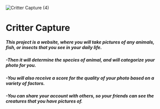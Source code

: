 ![Critter Capture (4)](https://github.com/user-attachments/assets/ba2f8bdf-9a93-4b3c-92b4-07755f32a22c)


# Critter Capture

##### This project is a website, where you will take pictures of any animals, fish, or insects that you see in your daily life. 

##### -Then it will determine the species of animal, and will categorize your photo for you.

##### -You will also receive a score for the quality of your photo based on a variety of factors. 

##### -You can share your account with others, so your friends can see the creatures that you have pictures of.

